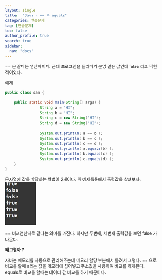 ```yaml
---
layout: single
title:  "Java - == 과 equals"
categories: 연습문제
tag: [연습문제]
toc: false
author_profile: true
search: true
sidebar:
  nav: "docs"
---
```


== 은 같다는 연산자이다. 
근데 프로그램을 돌리다가 분명 같은 값인데 false 라고 찍힌적이있다.



예제
```java
public class sam {

	public static void main(String[] args) {
				String a = "HI";
		        String b = "HI";
		        String c = new String("HI");
		        String d = new String("HI");
		        
		        System.out.println( a == b );         
		        System.out.println( b == c );    
		        System.out.println( c == d );  
		        System.out.println( a.equals(b) );     
		        System.out.println( b.equals(c) );    
		        System.out.println( c.equals(d) );
	}
}
```

문자열에 값을 할당하는 방법이 2개이다. 위 예제를통해서 출력값을 살펴보자.
![문자열](/assets/images/문자열.JPG)

== 비교연산자로 같다는 의미를 가진다. 
하지만 두번째, 세번째 출력값을 보면 false 가 나온다.



**왜그럴까 ?**

자바는 메모리를 자동으로 관리해주는데 메모리 할당 부분에서 틀려서 그렇다. 
== 으로 비교를 할때
a라는 값을 메모리에 집어넣고 주소값을 사용하여 비교를 하게된다. 
equals로 비교를 할때는 데이터 값 비교를 하기 때문이다.
